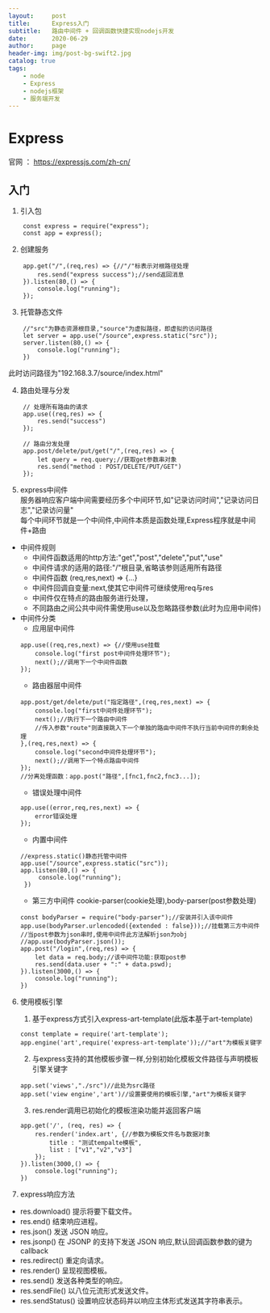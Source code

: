 ```yaml
---
layout:     post
title:      Express入门
subtitle:   路由中间件 + 回调函数快捷实现nodejs开发
date:       2020-06-29
author:     page
header-img: img/post-bg-swift2.jpg
catalog: true
tags:
    - node
    - Express
    - nodejs框架
    - 服务端开发
---
```



# Express
官网 ： https://expressjs.com/zh-cn/
## 入门
1. 引入包
```
    const express = require("express");
    const app = express();
```

2. 创建服务 
```
    app.get("/",(req,res) => {//"/"标表示对根路径处理  
        res.send("express success");//send返回消息  
    }).listen(80,() => {
        console.log("running");
    });
```

3. 托管静态文件
```
    //"src"为静态资源根目录,"source"为虚拟路径，即虚拟的访问路径
    let server = app.use("/source",express.static("src"));
    server.listen(80,() => {
        console.log("running");
    })
```
此时访问路径为"192.168.3.7/source/index.html"

4. 路由处理与分发
```
    // 处理所有路由的请求
    app.use((req,res) => {
        res.send("success")
    });

    // 路由分发处理
    app.post/delete/put/get("/",(req,res) => {
        let query = req.query;//获取get参数串对象
        res.send("method : POST/DELETE/PUT/GET")
    });
```

5. express中间件  
服务器响应客户端中间需要经历多个中间环节,如"记录访问时间","记录访问日志","记录访问量"  
每个中间环节就是一个中间件,中间件本质是函数处理,Express程序就是中间件+路由
- 中间件规则
    + 中间件函数适用的http方法:"get","post","delete","put","use"
    + 中间件请求的适用的路径:"/"根目录,省略该参则适用所有路径
    + 中间件函数 (req,res,next) => {...}
    + 中间件回调自变量:next,使其它中间件可继续使用req与res
    + 中间件仅在特点的路由服务进行处理，
    + 不同路由之间公共中间件需使用use以及忽略路径参数(此时为应用中间件)
- 中间件分类
    + 应用层中间件
    ```
    app.use((req,res,next) => {//使用use挂载
        console.log("first post中间件处理环节");
        next();//调用下一个中间件函数
    });
    ```
    + 路由器层中间件
    ```
    app.post/get/delete/put("指定路径",(req,res,next) => {
        console.log("first中间件处理环节");
        next();//执行下一个路由中间件
        //传入参数"route"则直接跳入下一个单独的路由中间件不执行当前中间件的剩余处理
    },(req,res,next) => {
        console.log("second中间件处理环节");
        next();//调用下一个特点路由中间件
    });
    //分离处理函数：app.post("路径",[fnc1,fnc2,fnc3...]);
    ```
    + 错误处理中间件
    ```
    app.use((error,req,res,next) => {
        error错误处理
    });
    ```
    + 内置中间件
    ```
    //express.static()静态托管中间件
    app.use("/source",express.static("src"));
    app.listen(80,() => {
         console.log("running");
     })
    ```
    + 第三方中间件
    cookie-parser(cookie处理),body-parser(post参数处理)
    ```
    const bodyParser = require("body-parser");//安装并引入该中间件
    app.use(bodyParser.urlencoded({extended : false}));//挂载第三方中间件
    //当post参数为json串时,使用中间件此方法解析json为obj
    //app.use(bodyParser.json());
    app.post("/login",(req,res) => {
        let data = req.body;//该中间件功能:获取post参
        res.send(data.user + ":" + data.pswd);
    }).listen(3000,() => {
        console.log("running");
    })
    ```
6. 使用模板引擎
    1. 基于express方式引入express-art-template(此版本基于art-template)
    ```
    const template = require('art-template');
    app.engine('art',require('express-art-template'));//"art"为模板关键字
    ```
    2. 与express支持的其他模板步骤一样,分别初始化模板文件路径与声明模板引擎关键字
    ```
    app.set('views',"./src")//此处为src路径
    app.set('view engine','art')//设置要使用的模板引擎,"art"为模板关键字
    ```
    3. res.render调用已初始化的模板渲染功能并返回客户端
    ```
    app.get('/', (req, res) => {
        res.render('index.art', {//参数为模板文件名与数据对象
            title : "测试tempalte模板",
            list : ["v1","v2","v3"]
        });
    }).listen(3000,() => {
        console.log("running");
    })
    ```

7. express响应方法
- res.download()  提示将要下载文件。
- res.end()   结束响应进程。
- res.json()  发送 JSON 响应。
- res.jsonp() 在 JSONP 的支持下发送 JSON 响应,默认回调函数参数的键为callback
- res.redirect()  重定向请求。
- res.render()    呈现视图模板。
- res.send()  发送各种类型的响应。
- res.sendFile()  以八位元流形式发送文件。
- res.sendStatus()    设置响应状态码并以响应主体形式发送其字符串表示。